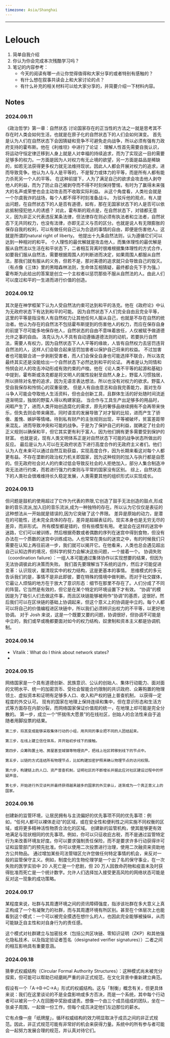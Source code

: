 ```yaml
---
timezone: Asia/Shanghai
---
```


---

# Lelouch

1. 简单自我介绍
2. 你认为你会完成本次残酷学习吗？
3. 笔记的内容参考：
   - 今天的阅读有哪一点让你觉得值得和大家分享的或者特别有感触的？
   - 有什么想在叙事共读会上和大家讨论的点？
   - 有什么补充的相关材料可以给大家分享的，并简要介绍一下材料内容。

## Notes

<!-- Content_START -->

### 2024.09.11

《政治哲学》第一章：自然状态
讨论国家存在的正当性的方法之一就是思考其不存在时人类会如何生活，也就是在原子化的自然状态下的人们会如何演变。
首先是认为人们在自然状态下会因猜疑和竞争不可避免走向战争，所以必须有强有力政府支持的霍布斯。他在《利维坦》中进行了论证：
理解人性首先需要自我认识，将运动守恒定律迁移到人身上就是人对幸福的持续追求，而为了实现这一目的需要足够多的权力。一方面是因为人对权力有无止境的欲望，另一方面是益品是稀缺的，如若无法获得更多权力就无法维持现状。因此人人都会开展对权力的追求，进而导致竞争。他认为人与人是平等的，不是智力或体力的平等，而是所有人都有能力杀死另一个人的平等。
在这种前提下，人为了满足自己的欲求会攻击他人剥夺他人的利益，而为了防止自己被剥夺而不得不时刻保持警惕，有时为了赢得未来强大的名声或荣誉也会主动攻击而不收取实际利益。
从这个角度看，人类社会就是一个尔虞我诈的战场，每个人都不得不时刻准备战斗。
为驳斥他的观点，有人提出问题，在自然状态下的人是否有道德，如有，那在无国家状态下的人是否可以依此抵制侵犯他人的诱惑？
对此，霍布斯的观点是，在自然状态下，对错都无意义，因为非正义代表违反某条法律，但法律存在则必须有执法者和立法者，自然状态下无共同权力，也没有法律，亦即无正义与否的区分。也就是说人有无限膨胀的保存自我的权利，可以有做任何自己认为合适的事情的自由，即便是伤害他人。这就是所谓的natural right of liberty。
他提出十九条自然法则，认为遵循它们可以达到一种相对的和平。
个人理性的最优解就是攻击他人，而集体理性的最优解是服从自然法以生活在和平状态下，二者相互背离时很难根据集体理性的方式合作，如要我们服从自然法，需要根据周围人的判断进而决定，如果周围人都服从自然法，那我们就有服从的义务，但若不是，那对美德的追求就只会导致自己的毁灭。（有点像《三体》里的黑暗森林法则，生命体互相猜疑，最终都会先下手为强。）
霍布斯为此给出的答案是创立一个主权者以惩罚那些不服从自然法的人。由此人们可以度过和平的一生进而进行价值的创造。

### 2024.09.12
其次是在神学框架下认为人受自然法约束可达到和平的洛克。他在《政府论》中认为无政府状态下有达到和平的可能。
因为自然状态下人们完全自由且完全平等，这里的平等是指没有人有自然权力让其他任何人服从自己，也就是不存在自然的统治者。他认为存在的自然法不包括霍布斯提到的伤害他人的权力，而应在保存自身的前提下尽可能多地保存他人，自然状态的自由不意味着放任，人仅被赋予做道德允许之事的自由。
洛克认为人不具有自动遵循道德法则的动机，若要执行自然法，需要人有权力，因为自然状态下人人平等的缘故，人皆有自然权力去惩罚违背自然法的人，这样人们会联合起来惩罚加害者以保护自己将来的权益。
不过加害者也可能联合进一步剥削受害者，而人们会保全自身也可能选择不联合，所以洛克最终其实还是没能给出一个自然状态下必然达到和平的论证。
再者是认为同情和怜悯会对人的攻击冲动形成有效约束的卢梭。他在《论人类不平等的起源和基础》中提到，霍布斯或洛克都是将文明人的属性投射至自然人身上，野蛮人习惯独居，所以排除对名誉的追求，因为无语言表达想法，所以也没有对权力的欲求。野蛮人受自我保存和怜悯心的双重驱使。
但是人有自由意志和自我完善能力，面对生存斗争人可能会夺取他人生活资料，但也会创新工具，且群体生活的好处随时间流逝逐渐明显，独居的野蛮人得以构建家庭。
当合作与工具生产出足够多的用品时，闲暇产生了，进而人类开始创造腐化的需求，原先的奢侈品继续拥有不会再带来快乐，但失去则会带来痛苦。同时语言的发展导致了对才智的比较，进而产生了骄傲、羞愧、嫉妒等情绪。待到私有财产的主张规则出现，平等被破坏，贫富差距带来混乱，进而导致冲突和可能的战争。于是为了保护自己的利益，就确定了社会的正义规则以确保和平，但它其实更有利于富人，因为他们拥有更多需要受到保护的财富。
也就是说，现有人类文明体系正是对自然状态下可能的战争状态所做出的反应。
最后是认为人可以在无政府状态下进行高度合作的无政府主义者们。他们认为人在未来可以通过自然互助获益，实现高度合作，因为长期来看这对每个人都更有益。不存在垄断的政治权力机关即国家，因为这种规则的加入与执行都是自愿的。但无政府社会对人的约束过低会导致反社会的人拒绝加入，部分人集合制造冲突无法进行约束，而若进行强力约束则与平常的国家没有区别。
综上，自然状态下的人类社会很难维持长久稳定发展，人类需要其他的组织形式以实现成长。

### 2024.09.13
但问题是鼓机的使用超过了它作为代表的界限,它创造了鼓手无法创造的鼓点,形成新的音乐流派,加入旧的音乐流派,成为一种独特的存在。所以认为它仅仅是表征的这种想法从一开始就是错误的,因为它突破了这个界限。
差异是原始的动力，是潜在的可能性，还未完全具体的存在，差异是超越表征的。现实本身也是无穷无尽的差异，而非形式。
所有模型都是错的，但有些模型有用。
老鼠会在这样的迷宫中迷路，它们可以被训练，然后根据奇数或者偶数的序列在迷宫中得到食物，但没有办法在一个质数的迷宫中训练成功。人也常常在类似的迷宫之中，有的时候我们只需要在认知上再往前进一步，我们就可以揭开它。在他看来，人类也总会遇见超出自己认知边界的境况，但科学的努力会解决这些问题，一个接着一个。
协调失败（coordination failure）：一组人本可能通过集体协作以实现想要的结果，但因为无法协调彼此的决策而失败。
我们首先要理解当下系统的运作，然后才可能促进变革：认识现状，厘清现实中的权力结构，这是更基本的事情。
思维模式的多元告诉我们的是，事情不是非此即彼，要在特殊的情境中做判断。而对于社交媒体，它最让人烦恼的地方在于放大了意识形态：细节在那里不存在了。人们分成了不同的阵营。它当然是有效的，但它是在某个特定的环境设置下才有效。
“协调”的模因是为了吸引人们去做这件事，而且区块链能够被用作“协调”的基质，这很好。然后我们可以在区块链的基础上协调起来，但这个意义上的协调是中立的。每个人都可以将自己的价值编程进区块链中，所以我们必须辨识出权力的不平等，以更好地协调。
对于 Josh 来说，这是一个既要又要的问题，协调很好，但协调不可能是中立的，我们或早或晚都要面对如今的权力结构，奴隶制和资本主义都是协调机制。

### 2024.09.14
- Vitalik：What do I think about network states?
- 
### 2024.09.15
网络国家是一个具有道德创新、民族意识、公认的创始人、集体行动能力、面对面的文明水平、统一的加密货币、受社会智能合约限制的共识政府、众筹购置的物理领土、虚拟资本和证明有足够多人口、收入和产权的链上普查机制， 以获得一定程度的外交认可。
现有的国家在地理上保持连续和集中，但在意识形态和生活方式等方面存在内部分裂，而网络国家保证价值观的统一，在地理上却可能是完全分散的。
第一步，成立一个“怀揣伟大愿景”的在线社区，创始人的合法性来自于追随者用脚投票的结果。

    第二步，将其变成能够采取集体行动的小组，用共同的事业把不同的人团结起来。

    第三步，在线上建立信任体系，并开始初步线下的接触。

    第四步，众筹购置土地、房屋甚至城镇等物理资产，把线上社区转移到线下的节点中。

    第五步，以链的方式连结所有物理节点，比如构建加密护照来确认物理节点的访问权限。

    第六步，构建链上的人口、资产普查机制，证明社区的不断增长并据此应对社区建设过程中的怀疑声音。

    第七步，开始进行外交谈判并最终获得越来越多的国家的外交承认，逐渐成为一个真正意义上的国家。

### 2024.09.16
创建新的监管环境，让居民拥有与主流偏好的优先事项不同的优先事项：例如，“任何人都可以裸体走动”的区域，或在安全性和便利性之间实施不同权衡的区域，或将更多精神活性物质合法化的区域。
创建新的监管机构，使其能够更有效地满足与现状相同的优先事项。例如，你可以只征收庇古税，而不是通过监管特定行为来改善环境友好度。你可以要求强制责任保险，而不是要求许多行动获得许可证和监管部门的预先批准。你可以使用二次投票进行治理，使用二次融资来资助地方公共物品。
通过增加某些司法管辖区允许您做任何特定事情的机会，来反对一般的监管保守主义。例如，制度化的生物伦理学是一个出了名的保守事业，在一次失败的医学实验中 20 人死亡是一个悲剧，但 20 万人因救命药物和疫苗未及时获得批准而死亡是一个统计数字。允许人们选择加入接受更高风险的网络状态可能是反对这一现象的成功策略。

### 2024.09.17
某程度来说，社群与其周遭环境之间的资讯障碍强度，指涉该社群在多大意义上真正构成了一个有凝聚力的社群，而与其周遭环境有所区别。甚至在个体层次上也能看到这个模式：一个可以被完全摸透在想什么的人，也因此完全能够被操纵，从而可能缺乏自主性和对自身行为的责任感。

这个模式对社群建立与加密技术（包括公共区块链、零知识证明（ZKP）和其他强化隐私技术、以及指定验证者签名（designated verifier signatures））二者之间的相互影响具有重要意涵。

### 2024.09.18
猜拳式权威结构（Circular Formal Authority Structures）：这种模式尚未被充分探索，但可能可以帮助已经磨耗严重的非正式规范，在文化背景中重新建立典范。

假设有一个「A→B→C→A」形式的权威结构。这与「制衡」概念有关，但更具体来说：我们在这里谈论的不是全盘影响或多方否决，而是一个系统，其中每个行动者可以被另一个人在回圈中奖励或谴责。想像一个由三个成员组成的团队，坐在一张桌子周围，一起做一份工作，但每个成员决定他们左边那位的薪水。

它有点像一座「纸牌屋」，循环权威结构的效力明显取决于成员之间的非正式规范。因此，非正式规范可能有非常好的机会来获得力量。系统中的所有参与者可能会一起努力发展合理的规范，并认真对待它们。

<!-- Content_END -->
